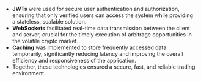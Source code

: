 - **JWTs** were used for secure user authentication and authorization, ensuring that only verified users can access the system while providing a stateless, scalable solution.
- **WebSockets** facilitated real-time data transmission between the client and server, crucial for the timely execution of arbitrage opportunities in the volatile crypto market.
- **Caching** was implemented to store frequently accessed data temporarily, significantly reducing latency and improving the overall efficiency and responsiveness of the application.
- Together, these technologies ensured a secure, fast, and reliable trading environment.
